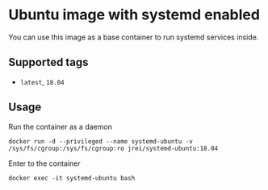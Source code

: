 # Ubuntu image with systemd enabled

You can use this image as a base container to run systemd services inside.

## Supported tags
 - `latest`, `18.04`

## Usage

Run the container as a daemon

`docker run -d --privileged --name systemd-ubuntu -v /sys/fs/cgroup:/sys/fs/cgroup:ro jrei/systemd-ubuntu:18.04`

Enter to the container

`docker exec -it systemd-ubuntu bash`
